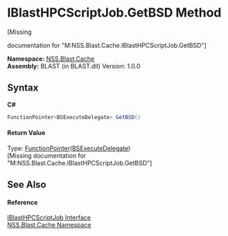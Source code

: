 # IBlastHPCScriptJob.GetBSD Method 
 

\[Missing <summary> documentation for "M:NSS.Blast.Cache.IBlastHPCScriptJob.GetBSD"\]

**Namespace:**&nbsp;<a href="N_NSS_Blast_Cache">NSS.Blast.Cache</a><br />**Assembly:**&nbsp;BLAST (in BLAST.dll) Version: 1.0.0

## Syntax

**C#**<br />
``` C#
FunctionPointer<BSExecuteDelegate> GetBSD()
```


#### Return Value
Type: <a href="T_Unity_Burst_FunctionPointer_1">FunctionPointer</a>(<a href="T_NSS_Blast_Cache_BSExecuteDelegate">BSExecuteDelegate</a>)<br />\[Missing <returns> documentation for "M:NSS.Blast.Cache.IBlastHPCScriptJob.GetBSD"\]

## See Also


#### Reference
<a href="T_NSS_Blast_Cache_IBlastHPCScriptJob">IBlastHPCScriptJob Interface</a><br /><a href="N_NSS_Blast_Cache">NSS.Blast.Cache Namespace</a><br />